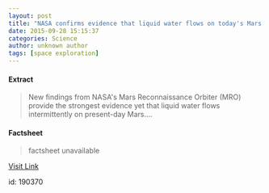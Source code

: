 ```yaml
---
layout: post
title: "NASA confirms evidence that liquid water flows on today's Mars (Update)"
date: 2015-09-28 15:15:37
categories: Science
author: unknown author
tags: [space exploration]
---
```



#### Extract
>New findings from NASA's Mars Reconnaissance Orbiter (MRO) provide the strongest evidence yet that liquid water flows intermittently on present-day Mars....

#### Factsheet
>factsheet unavailable

[Visit Link](http://phys.org/news/2015-09-evidence-brine-mars.html)

id:  190370
